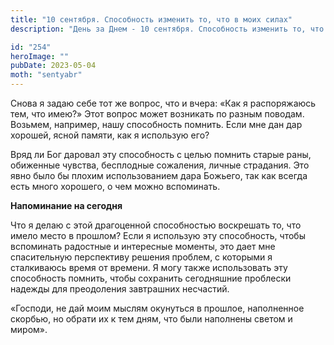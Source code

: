 ```yaml
---
title: "10 сентября. Способность изменить то, что в моих силах"
description: "День за Днем - 10 сентября. Способность изменить то, что в моих силах"

id: "254"
heroImage: ""
pubDate: 2023-05-04
moth: "sentyabr"
---
```


Снова я задаю себе тот же вопрос, что и вчера: «Как я распоряжаюсь тем, что
имею?» Этот вопрос может возникать по разным поводам. Возьмем, например, нашу
способность помнить. Если мне дан дар хорошей, ясной памяти, как я использую
его?

Вряд ли Бог даровал эту способность с целью помнить старые раны, обиженные
чувства, бесплодные сожаления, личные страдания. Это явно было бы плохим
использованием дара Божьего, так как всегда есть много хорошего, о чем можно
вспоминать.

**Напоминание на сегодня**

Что я делаю с этой драгоценной способностью воскрешать то, что имело место в
прошлом? Если я использую эту способность, чтобы вспоминать радостные и
интересные моменты, это дает мне спасительную перспективу решения проблем, с
которыми я сталкиваюсь время от времени. Я могу также использовать эту
способность помнить, чтобы сохранить сегодняшние проблески надежды для
преодоления завтрашних несчастий.

«Господи, не дай моим мыслям окунуться в прошлое, наполненное скорбью, но
обрати их к тем дням, что были наполнены светом и миром».
